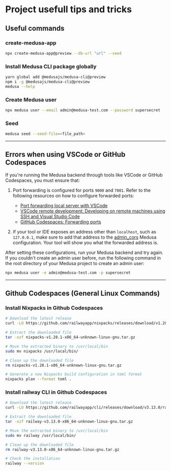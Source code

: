 # Project usefull tips and tricks

## Useful commands

### create-medusa-app

```bash
npx create-medusa-app@preview --db-url "url" --seed
```

### Install Medusa CLI package globally

```bash
yarn global add @medusajs/medusa-cli@preview
npm i -g @medusajs/medusa-cli@preview
medusa --help
```

### Create Medusa user

```bash
npx medusa user --email admin@medusa-test.com --password supersecret
```

### Seed

```bash
medusa seed --seed-file=<file_path>
```

---

## Errors when using VSCode or GitHub Codespaces

If you're running the Medusa backend through tools like VSCode or GitHub Codespaces, you must ensure that:

1. Port forwarding is configured for ports `9000` and `7001`. Refer to the following resources on how to configure forwarded ports:

   - [Port forwarding local server with VSCode](https://code.visualstudio.com/docs/editor/port-forwarding)
   - [VSCode remote development: Developing on remote machines using SSH and Visual Studio Code](https://code.visualstudio.com/docs/remote/ssh#_forwarding-a-port-creating-ssh-tunnel)
   - [GitHub Codespaces: Forwarding ports](https://docs.github.com/en/codespaces/developing-in-a-codespace/forwarding-ports-in-your-codespace)

2. If your tool or IDE exposes an address other than `localhost`, such as `127.0.0.1`, make sure to add that address to the [admin_cors](https://docs.medusajs.com/development/backend/configurations) Medusa configuration. Your tool will show you what the forwarded address is.

After setting these configurations, run your Medusa backend and try again. If you couldn't create an admin user before, run the following command in the root directory of your Medusa project to create an admin user:

```bash
npx medusa user -e admin@medusa-test.com -p supersecret
```

---

## Github Codespaces (General Linux Commands)

### Install Nixpacks in Github Codespaces

```bash
# Download the latest release
curl -LO https://github.com/railwayapp/nixpacks/releases/download/v1.28.1/nixpacks-v1.28.1-x86_64-unknown-linux-gnu.tar.gz

# Extract the downloaded file
tar -xzf nixpacks-v1.28.1-x86_64-unknown-linux-gnu.tar.gz

# Move the extracted binary to /usr/local/bin
sudo mv nixpacks /usr/local/bin/

# Clean up the downloaded file
rm nixpacks-v1.28.1-x86_64-unknown-linux-gnu.tar.gz

# Generate a new Nixpacks build configuration in toml format
nixpacks plan --format toml .
```

### Install railway CLI in Github Codespaces

```bash
# Download the latest release
curl -LO https://github.com/railwayapp/cli/releases/download/v3.13.0/railway-v3.13.0-x86_64-unknown-linux-gnu.tar.gz

# Extract the downloaded file
tar -xzf railway-v3.13.0-x86_64-unknown-linux-gnu.tar.gz

# Move the extracted binary to /usr/local/bin
sudo mv railway /usr/local/bin/

# Clean up the downloaded file
rm railway-v3.13.0-x86_64-unknown-linux-gnu.tar.gz

# Check the installation
railway --version
```
